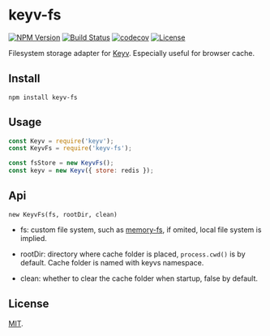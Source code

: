 # keyv-fs

[![NPM Version](http://img.shields.io/npm/v/keyv-fs.svg?style=flat)](https://www.npmjs.org/package/keyv-fs)
[![Build Status](https://travis-ci.org/roneyrao/keyv-fs.svg?branch=master)](https://travis-ci.org/roneyrao/keyv-fs)
[![codecov](https://codecov.io/gh/roneyrao/keyv-fs/branch/master/graph/badge.svg)](https://codecov.io/gh/roneyrao/keyv-fs)
[![License](https://img.shields.io/badge/license-MIT-blue.svg)](https://raw.githubusercontent.com/roneyrao/keyv-fs/master/LICENSE)

Filesystem storage adapter for [Keyv](https://github.com/lukechilds/keyv). Especially useful for browser cache.

## Install

```shell
npm install keyv-fs
```

## Usage

```js
const Keyv = require('keyv');
const KeyvFs = require('keyv-fs');

const fsStore = new KeyvFs();
const keyv = new Keyv({ store: redis });
```

## Api

```
new KeyvFs(fs, rootDir, clean)
```

* fs: custom file system, such as [memory-fs](https://github.com/webpack/memory-fs), if omited, local file system is implied.

* rootDir: directory where cache folder is placed, `process.cwd()` is by default. Cache folder is named with keyvs namespace.

* clean: whether to clear the cache folder when startup, false by default.


## License

[MIT](LICENSE).

